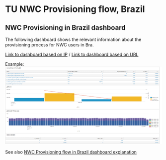 # TU NWC Provisioning flow, Brazil

##  NWC Provisioning in Brazil dashboard

The following dashboard shows the relevant information about the provisioning process for NWC users in Bra.

[Link to dashboard based on IP](https://10.253.1.11/en-US/app/tugo/nwc_prov?earliest=-60m%40m&latest=now) / [Link to dashboard based on URL](https://mia-splunk.tefcomms.com/en-US/app/tugo/nwc_prov?earliest=-60m%40m&latest=now)

Example:
![Brazil NWC provisioning dashboard](images/nwc_provision_brazil.png)

See also [NWC Provisioning flow in Brazil dashboard explanation](../../reportdata/NWC_Provisioning_dashboard_explanation.md) 
